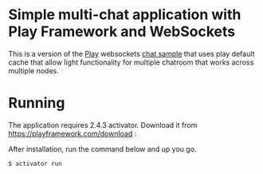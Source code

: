 # Simple multi-chat application with Play Framework and WebSockets

This is a version of the [Play](http://www.playframework.com/) websockets [chat sample](https://github.com/playframework/playframework/tree/master/samples/java/websocket-chat) that uses play default cache that allow light functionality for multiple chatroom that works across multiple nodes.

# Running

The application requires 2.4.3 activator. Download it from https://playframework.com/download :

After installation, run the command below and up you go.

``` bash
$ activator run
```



